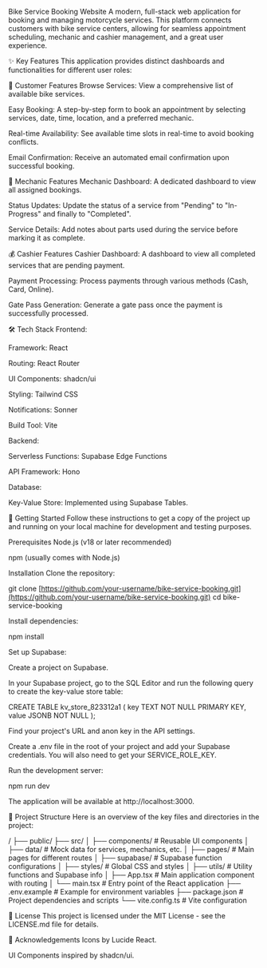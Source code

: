 Bike Service Booking Website
A modern, full-stack web application for booking and managing motorcycle services. This platform connects customers with bike service centers, allowing for seamless appointment scheduling, mechanic and cashier management, and a great user experience.

✨ Key Features
This application provides distinct dashboards and functionalities for different user roles:

👤 Customer Features
Browse Services: View a comprehensive list of available bike services.

Easy Booking: A step-by-step form to book an appointment by selecting services, date, time, location, and a preferred mechanic.

Real-time Availability: See available time slots in real-time to avoid booking conflicts.

Email Confirmation: Receive an automated email confirmation upon successful booking.

🔧 Mechanic Features
Mechanic Dashboard: A dedicated dashboard to view all assigned bookings.

Status Updates: Update the status of a service from "Pending" to "In-Progress" and finally to "Completed".

Service Details: Add notes about parts used during the service before marking it as complete.

💰 Cashier Features
Cashier Dashboard: A dashboard to view all completed services that are pending payment.

Payment Processing: Process payments through various methods (Cash, Card, Online).

Gate Pass Generation: Generate a gate pass once the payment is successfully processed.

🛠️ Tech Stack
Frontend:

Framework: React

Routing: React Router

UI Components: shadcn/ui

Styling: Tailwind CSS

Notifications: Sonner

Build Tool: Vite

Backend:

Serverless Functions: Supabase Edge Functions

API Framework: Hono

Database:

Key-Value Store: Implemented using Supabase Tables.

🚀 Getting Started
Follow these instructions to get a copy of the project up and running on your local machine for development and testing purposes.

Prerequisites
Node.js (v18 or later recommended)

npm (usually comes with Node.js)

Installation
Clone the repository:

git clone [https://github.com/your-username/bike-service-booking.git](https://github.com/your-username/bike-service-booking.git)
cd bike-service-booking

Install dependencies:

npm install

Set up Supabase:

Create a project on Supabase.

In your Supabase project, go to the SQL Editor and run the following query to create the key-value store table:

CREATE TABLE kv_store_823312a1 (
  key TEXT NOT NULL PRIMARY KEY,
  value JSONB NOT NULL
);

Find your project's URL and anon key in the API settings.

Create a .env file in the root of your project and add your Supabase credentials. You will also need to get your SERVICE_ROLE_KEY.

Run the development server:

npm run dev

The application will be available at http://localhost:3000.

📁 Project Structure
Here is an overview of the key files and directories in the project:

/
├── public/
├── src/
│   ├── components/      # Reusable UI components
│   ├── data/            # Mock data for services, mechanics, etc.
│   ├── pages/           # Main pages for different routes
│   ├── supabase/        # Supabase function configurations
│   ├── styles/          # Global CSS and styles
│   ├── utils/           # Utility functions and Supabase info
│   ├── App.tsx          # Main application component with routing
│   └── main.tsx         # Entry point of the React application
├── .env.example         # Example for environment variables
├── package.json         # Project dependencies and scripts
└── vite.config.ts       # Vite configuration

📄 License
This project is licensed under the MIT License - see the LICENSE.md file for details.

🙏 Acknowledgements
Icons by Lucide React.

UI Components inspired by shadcn/ui.
